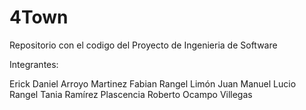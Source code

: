 # 4Town
Repositorio con el codigo del Proyecto de Ingenieria de Software

Integrantes:

Erick Daniel Arroyo Martinez
Fabian Rangel Limón
Juan Manuel Lucio Rangel
Tania Ramírez Plascencia
Roberto Ocampo Villegas
